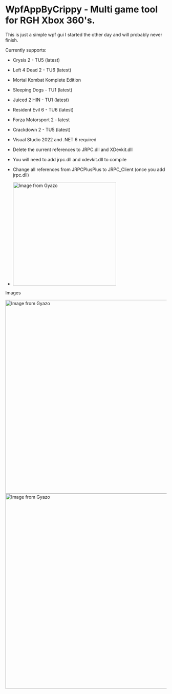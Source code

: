 # WpfAppByCrippy - Multi game tool for RGH Xbox 360's. 
This is just a simple wpf gui I started the other day and will probably never finish. 

Currently supports: <br/>
* Crysis 2 - TU5 (latest) <br/>
* Left 4 Dead 2 - TU6 (latest) <br/>
* Mortal Kombat Komplete Edition <br/>
* Sleeping Dogs - TU1 (latest) <br/>
* Juiced 2 HIN - TU1 (latest) <br/>
* Resident Evil 6 - TU6 (latest) <br/>
* Forza Motorsport 2 - latest <br/>
* Crackdown 2 - TU5 (latest) <br/>

* Visual Studio 2022 and .NET 6 required
* Delete the current references to JRPC.dll and XDevkit.dll
* You will need to add jrpc.dll and xdevkit.dll to compile
* Change all references from JRPCPlusPlus to JRPC_Client (once you add jrpc.dll)
* <a href="https://gyazo.com/498137a566fd60f5017fbbd7dc6f1f52"><img src="https://i.gyazo.com/498137a566fd60f5017fbbd7dc6f1f52.gif" alt="Image from Gyazo" width="322"/></a>

Images

<a href="https://gyazo.com/7e9b45aa90d994d56f1e2e63b8187ca1"><img src="https://i.gyazo.com/7e9b45aa90d994d56f1e2e63b8187ca1.png" alt="Image from Gyazo" width="603"/></a>
<a href="https://gyazo.com/41ccce30ed6180fe8a26ed3a94b7c6dd"><img src="https://i.gyazo.com/41ccce30ed6180fe8a26ed3a94b7c6dd.gif" alt="Image from Gyazo" width="608"/></a>

